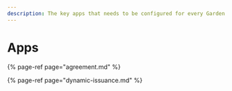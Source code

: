 ```yaml
---
description: The key apps that needs to be configured for every Garden
---
```


# Apps

{% page-ref page="agreement.md" %}

{% page-ref page="dynamic-issuance.md" %}



